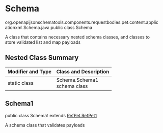 # Schema
org.openapijsonschematools.components.requestbodies.pet.content.applicationxml.Schema.java
public class Schema

A class that contains necessary nested schema classes, and classes to store validated list and map payloads

## Nested Class Summary
| Modifier and Type | Class and Description |
| ----------------- | ---------------------- |
| static class | Schema.Schema1<br> schema class |

## Schema1
public class Schema1
extends [RefPet.RefPet1](../../../../components/schemas/RefPet.md#refpet1)

A schema class that validates payloads
